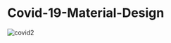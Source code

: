 # Covid-19-Material-Design
![covid2](https://user-images.githubusercontent.com/89164849/135361006-d6de9c3b-97dd-405d-af10-04dcca3fe5a1.jpg)
